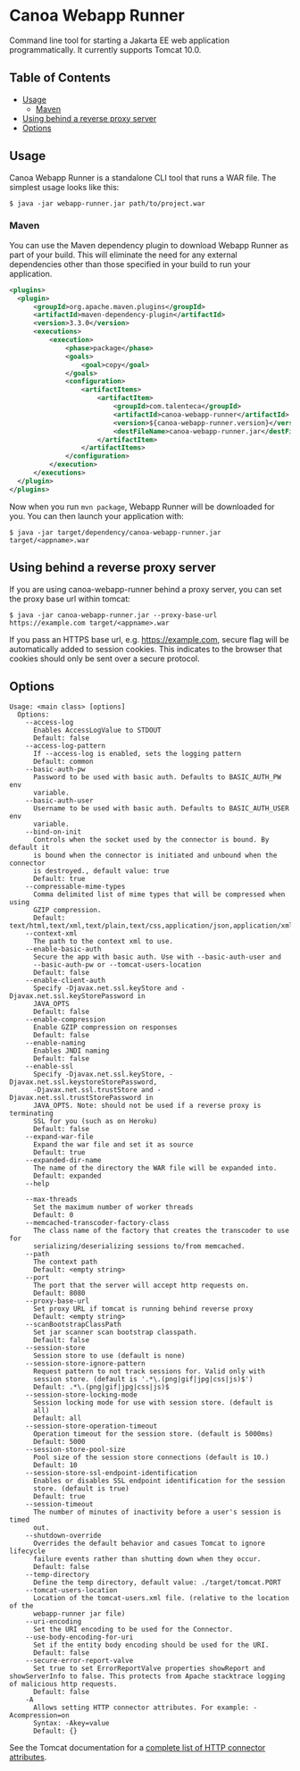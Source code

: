 # Canoa Webapp Runner

Command line tool for starting a Jakarta EE web application programmatically.
It currently supports Tomcat 10.0.

## Table of Contents

- [Usage](#usage)
    * [Maven](#maven)
- [Using behind a reverse proxy server](#using-behind-a-reverse-proxy-server)
- [Options](#options)

## Usage

Canoa Webapp Runner is a standalone CLI tool that runs a WAR file. The simplest usage looks like this:

```
$ java -jar webapp-runner.jar path/to/project.war
```

### Maven

You can use the Maven dependency plugin to download Webapp Runner as part of your build. This will eliminate the need 
for any external dependencies other than those specified in your build to run your application.

```xml
<plugins>
  <plugin>
      <groupId>org.apache.maven.plugins</groupId>
      <artifactId>maven-dependency-plugin</artifactId>
      <version>3.3.0</version>
      <executions>
          <execution>
              <phase>package</phase>
              <goals>
                  <goal>copy</goal>
              </goals>
              <configuration>
                  <artifactItems>
                      <artifactItem>
                          <groupId>com.talenteca</groupId>
                          <artifactId>canoa-webapp-runner</artifactId>
                          <version>${canoa-webapp-runner.version}</version>
                          <destFileName>canoa-webapp-runner.jar</destFileName>
                      </artifactItem>
                  </artifactItems>
              </configuration>
          </execution>
      </executions>
  </plugin>
</plugins>
```

Now when you run `mvn package`, Webapp Runner will be downloaded for you. You can then launch your application with:

```
$ java -jar target/dependency/canoa-webapp-runner.jar target/<appname>.war
```

## Using behind a reverse proxy server

If you are using canoa-webapp-runner behind a proxy server, you can set the proxy base url within tomcat:

```
$ java -jar canoa-webapp-runner.jar --proxy-base-url https://example.com target/<appname>.war
```

If you pass an HTTPS base url, e.g. https://example.com, secure flag will be automatically added to session cookies. This indicates to the browser that cookies should only be sent over a secure protocol.

## Options

```
Usage: <main class> [options]
  Options:
    --access-log
      Enables AccessLogValue to STDOUT
      Default: false
    --access-log-pattern
      If --access-log is enabled, sets the logging pattern
      Default: common
    --basic-auth-pw
      Password to be used with basic auth. Defaults to BASIC_AUTH_PW env
      variable.
    --basic-auth-user
      Username to be used with basic auth. Defaults to BASIC_AUTH_USER env
      variable.
    --bind-on-init
      Controls when the socket used by the connector is bound. By default it
      is bound when the connector is initiated and unbound when the connector
      is destroyed., default value: true
      Default: true
    --compressable-mime-types
      Comma delimited list of mime types that will be compressed when using
      GZIP compression.
      Default: text/html,text/xml,text/plain,text/css,application/json,application/xml,text/javascript,application/javascript
    --context-xml
      The path to the context xml to use.
    --enable-basic-auth
      Secure the app with basic auth. Use with --basic-auth-user and
      --basic-auth-pw or --tomcat-users-location
      Default: false
    --enable-client-auth
      Specify -Djavax.net.ssl.keyStore and -Djavax.net.ssl.keyStorePassword in
      JAVA_OPTS
      Default: false
    --enable-compression
      Enable GZIP compression on responses
      Default: false
    --enable-naming
      Enables JNDI naming
      Default: false
    --enable-ssl
      Specify -Djavax.net.ssl.keyStore, -Djavax.net.ssl.keystoreStorePassword,
      -Djavax.net.ssl.trustStore and -Djavax.net.ssl.trustStorePassword in
      JAVA_OPTS. Note: should not be used if a reverse proxy is terminating
      SSL for you (such as on Heroku)
      Default: false
    --expand-war-file
      Expand the war file and set it as source
      Default: true
    --expanded-dir-name
      The name of the directory the WAR file will be expanded into.
      Default: expanded
    --help

    --max-threads
      Set the maximum number of worker threads
      Default: 0
    --memcached-transcoder-factory-class
      The class name of the factory that creates the transcoder to use for
      serializing/deserializing sessions to/from memcached.
    --path
      The context path
      Default: <empty string>
    --port
      The port that the server will accept http requests on.
      Default: 8080
    --proxy-base-url
      Set proxy URL if tomcat is running behind reverse proxy
      Default: <empty string>
    --scanBootstrapClassPath
      Set jar scanner scan bootstrap classpath.
      Default: false
    --session-store
      Session store to use (default is none)
    --session-store-ignore-pattern
      Request pattern to not track sessions for. Valid only with
      session store. (default is '.*\.(png|gif|jpg|css|js)$')
      Default: .*\.(png|gif|jpg|css|js)$
    --session-store-locking-mode
      Session locking mode for use with session store. (default is
      all)
      Default: all
    --session-store-operation-timeout
      Operation timeout for the session store. (default is 5000ms)
      Default: 5000
    --session-store-pool-size
      Pool size of the session store connections (default is 10.)
      Default: 10
    --session-store-ssl-endpoint-identification
      Enables or disables SSL endpoint identification for the session
      store. (default is true)
      Default: true
    --session-timeout
      The number of minutes of inactivity before a user's session is timed
      out.
    --shutdown-override
      Overrides the default behavior and casues Tomcat to ignore lifecycle
      failure events rather than shutting down when they occur.
      Default: false
    --temp-directory
      Define the temp directory, default value: ./target/tomcat.PORT
    --tomcat-users-location
      Location of the tomcat-users.xml file. (relative to the location of the
      webapp-runner jar file)
    --uri-encoding
      Set the URI encoding to be used for the Connector.
    --use-body-encoding-for-uri
      Set if the entity body encoding should be used for the URI.
      Default: false
    --secure-error-report-valve
      Set true to set ErrorReportValve properties showReport and showServerInfo to false. This protects from Apache stacktrace logging of malicious http requests. 
      Default: false
    -A
      Allows setting HTTP connector attributes. For example: -Acompression=on
      Syntax: -Akey=value
      Default: {}
```

See the Tomcat documentation for a [complete list of HTTP connector attributes](https://tomcat.apache.org/tomcat-10.0-doc/config/http.html).
